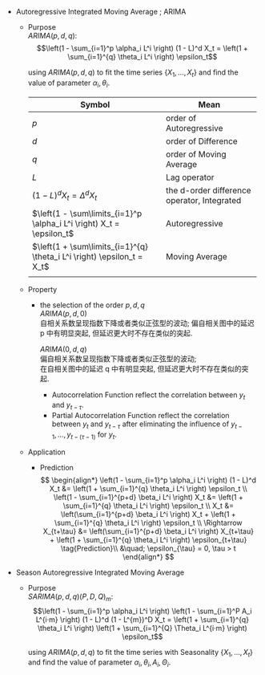 * Autoregressive Integrated Moving Average ; ARIMA
  - Purpose  
    $ARIMA(p, d, q):$ 
    $$\left(1 - \sum_{i=1}^p \alpha_i L^i \right) (1 - L)^d X_t = \left(1 + \sum_{i=1}^{q} \theta_i L^i \right) \epsilon_t$$ 

    using $ARIMA(p, d, q)$ to fit the time series $\{X_1, ..., X_t\}$ and find the value of parameter $\alpha_i, \theta_i$.

    |Symbol|Mean|
    |---|---|
    |$p$|order of Autoregressive|
    |$d$|order of Difference|
    |$q$|order of Moving Average|
    |$L$|Lag operator|
    |$(1 - L)^d X_t = \Delta^d X_t$|the d-order difference operator, Integrated|
    |$\left(1 - \sum\limits_{i=1}^p \alpha_i L^i \right) X_t = \epsilon_t$|Autoregressive|
    |$\left(1 + \sum\limits_{i=1}^{q} \theta_i L^i \right) \epsilon_t = X_t$|Moving Average|
    |||

  - Property
    - the selection of the order $p, d, q$  
      $ARIMA(p, d, 0)$  
      自相关系数呈现指数下降或者类似正弦型的波动;
      偏自相关图中的延迟 p 中有明显突起, 但延迟更大时不存在类似的突起.    

      $ARIMA(0, d, q)$  
      偏自相关系数呈现指数下降或者类似正弦型的波动;  
      在自相关图中的延迟 q 中有明显突起, 但延迟更大时不存在类似的突起.  

      - Autocorrelation Function reflect the correlation between $y_t$ and $y_{t-\tau}$.   
      - Partial Autocorrelation Function reflect the correlation between $y_t$ and $y_{t-\tau}$ after eliminating the influence of $y_{t-1}, ..., y_{t-(\tau-1)}$ for $y_t$.


  - Application
    - Prediction
      $$
      \begin{align*}
        \left(1 - \sum_{i=1}^p \alpha_i L^i \right) (1 - L)^d X_t &= \left(1 + \sum_{i=1}^{q} \theta_i L^i \right) \epsilon_t  \\
        \left(1 - \sum_{i=1}^{p+d} \beta_i L^i \right) X_t &= \left(1 + \sum_{i=1}^{q} \theta_i L^i \right) \epsilon_t  \\
        X_t &= \left(\sum_{i=1}^{p+d} \beta_i L^i \right) X_t + \left(1 + \sum_{i=1}^{q} \theta_i L^i \right) \epsilon_t  \\
        \Rightarrow X_{t+\tau} &= \left(\sum_{i=1}^{p+d} \beta_i L^i \right) X_{t+\tau} + \left(1 + \sum_{i=1}^{q} \theta_i L^i \right) \epsilon_{t+\tau}  \tag{Prediction}\\
        &\quad; \epsilon_{\tau} = 0, \tau > t
      \end{align*}
      $$

* Season Autoregressive Integrated Moving Average
  - Purpose  
    $SARIMA(p, d, q)(P, D, Q)_m$:  
    $$\left(1 - \sum_{i=1}^p \alpha_i L^i \right) \left(1 - \sum_{i=1}^P A_i L^{i·m} \right) (1 - L)^d (1 - L^{m})^D X_t = \left(1 + \sum_{i=1}^{q} \theta_i L^i \right) \left(1 + \sum_{i=1}^{Q} \Theta_i L^{i·m} \right) \epsilon_t$$ 

    using $ARIMA(p, d, q)$ to fit the time series with Seasonality $\{X_1, ..., X_t\}$ and find the value of parameter $\alpha_i, \theta_i, A_i, \Theta_i$.
